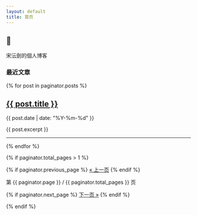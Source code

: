 ```yaml
---
layout: default
title: 首页
---
```


## 👋 
宋沄劍的個人博客

### 最近文章
{% for post in paginator.posts %}
  <h2><a href="{{ post.url | relative_url }}">{{ post.title }}</a></h2>
  <p>{{ post.date | date: "%Y-%m-%d" }}</p>
  {{ post.excerpt }}
  <hr>
{% endfor %}

{% if paginator.total_pages > 1 %}
<nav>
  {% if paginator.previous_page %}
    <a href="{{ paginator.previous_page_path | relative_url }}">&laquo; 上一页</a>
  {% endif %}

  第 {{ paginator.page }} / {{ paginator.total_pages }} 页

  {% if paginator.next_page %}
    <a href="{{ paginator.next_page_path | relative_url }}">下一页 &raquo;</a>
  {% endif %}
</nav>
{% endif %}
